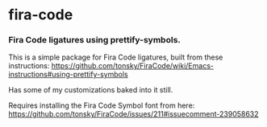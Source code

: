 fira-code
===
### Fira Code ligatures using prettify-symbols.

This is a simple package for Fira Code ligatures, built from these instructions: https://github.com/tonsky/FiraCode/wiki/Emacs-instructions#using-prettify-symbols

Has some of my customizations baked into it still.

Requires installing the Fira Code Symbol font from here: https://github.com/tonsky/FiraCode/issues/211#issuecomment-239058632
